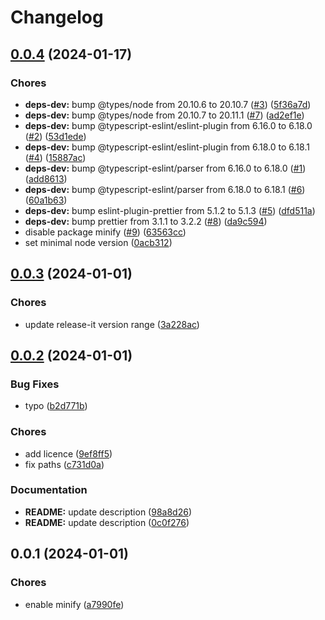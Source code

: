 # Changelog

## [0.0.4](https://github.com/pchalupa/release-it-webhook/compare/0.0.3...0.0.4) (2024-01-17)


### Chores

* **deps-dev:** bump @types/node from 20.10.6 to 20.10.7 ([#3](https://github.com/pchalupa/release-it-webhook/issues/3)) ([5f36a7d](https://github.com/pchalupa/release-it-webhook/commit/5f36a7ddd9b4d9ce42a49e06f474ad61a1bb6a15))
* **deps-dev:** bump @types/node from 20.10.7 to 20.11.1 ([#7](https://github.com/pchalupa/release-it-webhook/issues/7)) ([ad2ef1e](https://github.com/pchalupa/release-it-webhook/commit/ad2ef1e75312d446a0183c78e6aa0b337ffcf73d))
* **deps-dev:** bump @typescript-eslint/eslint-plugin from 6.16.0 to 6.18.0 ([#2](https://github.com/pchalupa/release-it-webhook/issues/2)) ([53d1ede](https://github.com/pchalupa/release-it-webhook/commit/53d1edea6ec721f19ac3c5fe2b382f1403d6cb1d))
* **deps-dev:** bump @typescript-eslint/eslint-plugin from 6.18.0 to 6.18.1 ([#4](https://github.com/pchalupa/release-it-webhook/issues/4)) ([15887ac](https://github.com/pchalupa/release-it-webhook/commit/15887acfba6b959fa3d231e7f11752e49ef3a696))
* **deps-dev:** bump @typescript-eslint/parser from 6.16.0 to 6.18.0 ([#1](https://github.com/pchalupa/release-it-webhook/issues/1)) ([add8613](https://github.com/pchalupa/release-it-webhook/commit/add86131e3bb6f1c6a9e5eaa988b532f7d270691))
* **deps-dev:** bump @typescript-eslint/parser from 6.18.0 to 6.18.1 ([#6](https://github.com/pchalupa/release-it-webhook/issues/6)) ([60a1b63](https://github.com/pchalupa/release-it-webhook/commit/60a1b631161387e1e280f655a31b0c2c80a65225))
* **deps-dev:** bump eslint-plugin-prettier from 5.1.2 to 5.1.3 ([#5](https://github.com/pchalupa/release-it-webhook/issues/5)) ([dfd511a](https://github.com/pchalupa/release-it-webhook/commit/dfd511a95c9fab09952b42559c9576fa64b949fe))
* **deps-dev:** bump prettier from 3.1.1 to 3.2.2 ([#8](https://github.com/pchalupa/release-it-webhook/issues/8)) ([da9c594](https://github.com/pchalupa/release-it-webhook/commit/da9c59479b7946ba7a68e8019439f4c3e3f85592))
* disable package minify ([#9](https://github.com/pchalupa/release-it-webhook/issues/9)) ([63563cc](https://github.com/pchalupa/release-it-webhook/commit/63563cc0c7afbb3780d7ea98c5d0178200c556fd))
* set minimal node version ([0acb312](https://github.com/pchalupa/release-it-webhook/commit/0acb31202c280d19c00d81891577aa5018273c01))

## [0.0.3](https://github.com/pchalupa/release-it-webhook/compare/0.0.2...0.0.3) (2024-01-01)


### Chores

* update release-it version range ([3a228ac](https://github.com/pchalupa/release-it-webhook/commit/3a228ac820752a8ed540e482a2b6ce9a35739d58))

## [0.0.2](https://github.com/pchalupa/release-it-webhook/compare/0.0.1...0.0.2) (2024-01-01)


### Bug Fixes

* typo ([b2d771b](https://github.com/pchalupa/release-it-webhook/commit/b2d771b150167de0c7c66d74b2d7eb6e1c03dadf))


### Chores

* add licence ([9ef8ff5](https://github.com/pchalupa/release-it-webhook/commit/9ef8ff5a846f5ad71247b542df99a31ee66d71f8))
* fix paths ([c731d0a](https://github.com/pchalupa/release-it-webhook/commit/c731d0ad71ee1f49a4e8070d5492db1867dccb06))


### Documentation

* **README:** update description ([98a8d26](https://github.com/pchalupa/release-it-webhook/commit/98a8d2689fd2fac675daa0fb6770f90e0c069e45))
* **README:** update description ([0c0f276](https://github.com/pchalupa/release-it-webhook/commit/0c0f27685eeb7a7c893c3b1d0c2ed3e9cc5be470))

## 0.0.1 (2024-01-01)


### Chores

* enable minify ([a7990fe](https://github.com/pchalupa/release-it-webhook/commit/a7990fef5e8c81baac37a0d65f515d2441dbd0fb))
